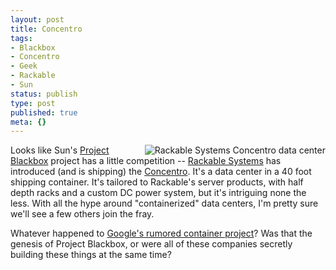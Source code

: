 ```yaml
---
layout: post
title: Concentro
tags:
- Blackbox
- Concentro
- Geek
- Rackable
- Sun
status: publish
type: post
published: true
meta: {}
---
```

<a href="http://www.rackable.com/solutions/concentro.htm" target="_blank"><img src="http://wp.peat.org/wp-content/uploads/2007/03/concentro.jpg" alt="Rackable Systems Concentro data center" align="right" /></a>Looks like Sun's <a href="http://www.sun.com/emrkt/blackbox/" target="_blank">Project Blackbox</a> project has a little competition -- <a href="http://rackable.com/" target="_blank">Rackable Systems</a> has introduced (and is shipping) the <a href="http://www.rackable.com/solutions/concentro.htm" target="_blank">Concentro</a>.  It's a data center in a 40 foot shipping container.  It's tailored to Rackable's server products, with half depth racks and a custom DC power system, but it's intriguing none the less.  With all the hype around "containerized" data centers, I'm pretty sure we'll see a few others join the fray.

Whatever happened to <a href="http://www.pbs.org/cringely/pulpit/2005/pulpit_20051117_000873.html" target="_blank">Google's rumored container project</a>?  Was that the genesis of  Project Blackbox, or were all of these companies secretly building these things at the same time?
